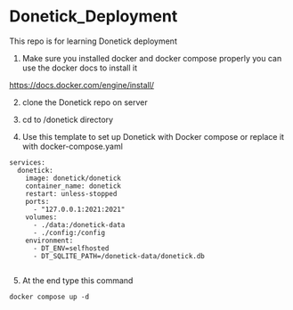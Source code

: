 # Donetick_Deployment
This repo is for learning Donetick deployment

1) Make sure you installed docker and docker compose properly you can use the docker docs to install it 

https://docs.docker.com/engine/install/ 

2) clone the Donetick repo on server

3) cd to /donetick directory

4) Use this template to set up Donetick with Docker compose or replace it with docker-compose.yaml

```
services:
  donetick:
    image: donetick/donetick
    container_name: donetick
    restart: unless-stopped
    ports:
      - "127.0.0.1:2021:2021"
    volumes:
      - ./data:/donetick-data
      - ./config:/config
    environment:
      - DT_ENV=selfhosted
      - DT_SQLITE_PATH=/donetick-data/donetick.db
      
```
5) At the end type this command

```
docker compose up -d
```





